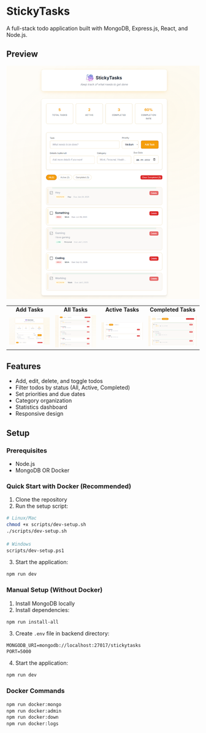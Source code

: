 # StickyTasks

A full-stack todo application built with MongoDB, Express.js, React, and Node.js.

## Preview

<div align="center">
  
![StickyTasks Overview](Examples/FullPage.png)

</div>

<div align="center">

<table>
<tr>
<td align="center"><b>Add Tasks</b></td>
<td align="center"><b>All Tasks</b></td>
<td align="center"><b>Active Tasks</b></td>
<td align="center"><b>Completed Tasks</b></td>
</tr>
<tr>
<td><img src="Examples/1.png" width="200"/></td>
<td><img src="Examples/4.png" width="200"/></td>
<td><img src="Examples/3.png" width="200"/></td>
<td><img src="Examples/2.png" width="200"/></td>
</tr>
</table>

</div>

## Features

- Add, edit, delete, and toggle todos
- Filter todos by status (All, Active, Completed)
- Set priorities and due dates
- Category organization
- Statistics dashboard
- Responsive design

## Setup

### Prerequisites
- Node.js
- MongoDB OR Docker

### Quick Start with Docker (Recommended)

1. Clone the repository
2. Run the setup script:
```bash
# Linux/Mac
chmod +x scripts/dev-setup.sh
./scripts/dev-setup.sh

# Windows
scripts/dev-setup.ps1
```

3. Start the application:
```bash
npm run dev
```

### Manual Setup (Without Docker)

1. Install MongoDB locally
2. Install dependencies:
```bash
npm run install-all
```

3. Create `.env` file in backend directory:
```
MONGODB_URI=mongodb://localhost:27017/stickytasks
PORT=5000
```

4. Start the application:
```bash
npm run dev
```

### Docker Commands

```bash
npm run docker:mongo      
npm run docker:admin      
npm run docker:down       
npm run docker:logs         
```